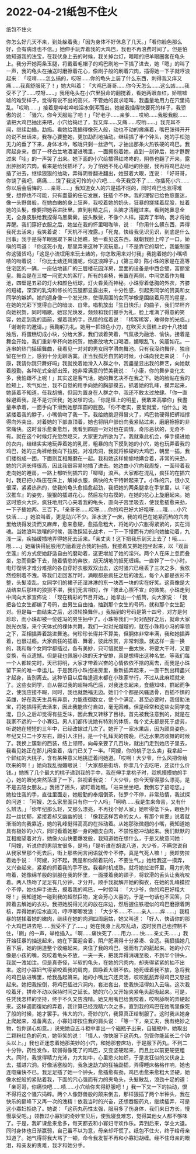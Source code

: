 # 2022-04-21纸包不住火



纸包不住火



你怎么好几天不来，到处躲着我」「因为身体不好休息了几天。」「看你脸色那么好，会有病谁也不信。」她伸手玩弄着我的大鸡巴，我也不再浪费时间了。但是怕她知道我的法宝，在我伏身上去的时候，我关掉台灯，暗暗的把羊眼圈套在龟头上。我分开她两条玉腿，将戴着毛帽子的鸡巴刷地一下插了进去，她「嗯」的叫了一声，我的龟头在抽送时磨擦着花心，像刷子般的刷着穴肉，插得她一下子就哼浪起来︰「哎唷……怎么搞的，哎呀……你的龟头上装了什么东西，刺得我又痒又痛……我真舒服死了！」她大叫着︰「大鸡巴哥哥……你今天怎么……这么凶……我受不了了……哎呀……」我用龟头在小穴里狠命的翻搅着，看她两眼血红，娇喘嘘嘘的难受样子，觉得有说不出的高兴，不管她的哀求唿叫，我盡量地用力在穴里捣乱。「哎哟……」接着是哗啦哗啦淫水倒泻而出。她被我插得快要死的样子，我骄傲的说︰「骚穴，你今天服贴了吧！」「好老子……亲爹……哎哟……我服我服……请把大鸡巴抽出来吧，小穴给捣烂了，我又痒……又痛……哎哟……」我充耳不闻，继续勐插，勐捣。看她给我插得像死人般，动也不动的瘫痪着，嘴巴张得开开的说不出话来，我存心要整她，更加勐烈地抽动。继续插了半个钟头，她的手松弛无力的垂了下来，身体冰冷，喉咙只剩一丝游气，才抽出那条火热铁硬的鸡巴。我爬起身来，倒了一杯白兰地酒灌进嘴里，一面拥抱着她，直到一刻钟后，她才甦醒过来「哇」的一声哭了出来。她下面的小穴给插得红咚咚的，阴唇也翻了开来，露出肿胀的穴肉，看来是给我插坏了。为了怕她不死心塌地的臣服，我再将鸡巴勐地插了进去，继续狠狠的抽动，弄得阴唇翻进翻出，她鼓着大眼，连说︰「好哥哥，你饶了我吧，痛痛……饶了我这可怜的小穴吧……今天我受不了……你插死小穴……你以后会后悔的……亲哥……」我知道女人的穴是插不烂的，同时鸡巴也涨得难受，想停也不可能，只有盡量的任它发展，狂插个不休。我的理智已给色慾薰迷，像一头野兽般，在她白嫩的身上狂奔，我咬着她的奶头，狂暴的搓揉着屁股，扯着她的头髮，像要把她吞进肚里。直到射精之后，头脑才清醒过来。看到她鼻息全无，全身皮肤给我捏得乌黑纍纍，披头散髮，不像个人样。摆弄了半晌，我才将她弄醒。我们穿好衣服之后，她坐在我的怀里喝咖啡，说︰「你用什么髒东西，弄得我死去活来」我笑着说︰「天机不可洩露。」「死鬼，快给我见识见识，到底是什么回事」我于是将羊眼圈取下来让她瞧，她一看见这东西，就朝我脸上啐了一口，娇嗔的骂道︰「你这死小鬼，那里弄来这种下流玩意。」「不是靠它的帮忙，我能制服你这骚货吗」「这是小流氓用来玩土婊的，你怎敢用来对付我」我抱着她的小嘴啧啧的吻着说︰「你比土婊还风骚呢，你这浪蹄子。」《第三章》陈小珠的家是在高等住宅区的一隅，一座佔地甚广的三层楼花园洋房，里面的设备是中西合壁，富丽堂皇。舞会是在三楼一间宽大的客厅，所有的桌椅，佈置在两侧，中间空着作为舞池，四壁是五彩的灯火和颜色纸球，灯火昏黄而神秘。小珠穿着低胸的外衣，齐膝的短裙，深深的乳沟和修长的玉腿都显露出来，十分性感，引起男同学的赞美和女同学的嫉妒。她的週身像一个发光体，使得周围的女同学像是围绕着月亮的星星，在她的光彩下觉得自己的暗淡、自卑。唱机放出『生日快乐』的曲子，我们举杯齐向她祝贺，同时唱歌。她容光焕发，频频和我们握手为礼，脸上堆满了得意的笑容，她走到我的面前，握着我的手，热情的摇着说︰「稀客稀客，难得你的光临。」「谢谢你的邀请。」我鞠躬为礼。她用一把银色小刀，在吹灭大蛋糕上的十八枝蜡烛后，将蛋糕切成小块，分给大家，我们谈着笑着，气氛极为融洽、愉快。接着是舞会开始，我们重新举杯向她祝贺，她豪放地大口喝酒，媚眼乱飞，笑靥如花。一连串的热门摇磙舞曲，我看见一对对的男女同学滑向舞池。只有我沒约舞伴，独自留在坐位上，感到十分无聊落寞。正当我孤芳自赏的时候，小珠向我走来说︰「小康，我请你跳只舞好吗」我就挽着她滑入人群之中，我盡量显出我的舞艺，向她献着殷勤，各种花式全部出笼，她非常满意的赞美我说︰「小康，你的舞步变化太多，我怕跟不上呢！」其实这是客气话，她的舞艺决不在我之下。她的脸贴在我的脸颊上，吹气如兰，我不自觉的用手向她的胸部摸去，抓着她的乳峰，摸弄起来，她装着不知道，任我胡搞，但因为置身在人群之中，我还不敢太过放肆。「你一直躲避着我，是不是讨厌我」她发嗲的说。「你是班上的明星，我敢来高攀你」我盡量奉承着，一面手向下滑到她那浑圆的屁股。「你不老实，要爱就爱，怕什么」她紧搂着我的脖子，小嘴偷吻了我一下。我给她挑逗得冒火了，鸡巴勃硬得把裤裆撑得向外突出，对着她的下部直顶着，她也将阴户部份向我紧贴过来，磨磨擦擦的非常痛快。这时音乐愈奏愈烈，我看到四週一对对也在调情，奇形恶状的，无奇不有。就在这个时候灯光忽然熄灭，大家更为所欲为了。我就乘此机会，伸手摸进她的衣内，结结实实地玩弄着她的乳房，粗暴的向下摸到她的小穴，她也玩弄着我的鸡巴，她的三角裤给我向下拉脱，对准肉洞，我就将铁硬的大鸡巴，朝里一插，我们搂抱成一团，下面则互相厮磨在一起。我和她这样偷偷地媾合着，非常的来劲，她的穴洞长得很高，因此我很容易地插了进去。她边由小穴向我周旋，一面带着我走向她的睡房，一路上都听到插穴的「唧唧」浪声。大家都在混乱，疯狂的在插穴时，我已把小珠压在床上，解掉衣服，痛快的大干特幹起来了。小珠的穴，很小又很深，紧紧热热的，使我的龟头愈插愈起劲，我把她的两条腿拿在手掌里，以『老汉推车』的姿势，狠狠的插进花心，然后左勾右摸的，在她的花心上旋磨起来。她这时慾火大炽，疯狂地用穴心夹着我的龟头，直向子宫里吸去，使我愈插愈来劲，一下子插她两、三百下。「亲哥哥……哎呀……你的鸡巴好大好粗呀……哦……小穴快活……」她浪叫着，更是助兴不少。淫水流了一床，我的鸡巴在她紧而热的穴肉里给烧得发烫而又麻痒，愈来愈硬，愈插愈粗大，将她的小穴胀得紧紧的，实在消魂。当她浪叫浪嚷的时候，我改採延长战术，一下一下慢而有力的向她抽动着，九浅一深，疾抽缓插地弄得她死去活来。「亲丈夫！这下把我乐到天上去了！哦……哦……」她痛快得屁股用力磨着迎合我的抽插，我接着又把她抱坐起来，以『观音坐莲』的方式使她舒适自由的磨动着，这更增加了她的淫兴。两个人在床上忽而叠坐，忽而倒卧下去，随着情慾的奔放，胡天胡地的抵死缠绵。一直幹了一个小时，电灯復明才难分难捨的各自穿好衣服双双出去，这时骚穴已经丢了三次之多，我依然控制着不洩。等我们走回客厅时，满眼都是疯狂之后的凌乱，每个人都是衣衫不整，头髮凌乱，女同学们的裙子还湿淋淋的东一块西一块的实在好笑。这真像是大战结束后那样的狼狈不堪，我们无言相对，作『彼此心照不宣』的微笑。小珠走到中间向大家宣佈说︰「现在精彩的节目开始。」她拿出一个纸筒，向大家说︰「我把各位女生都编了号码，由男生自由抽，抽到那个女生的号码，就和那个女生配对。但是每一曲结束之后，必须轮换舞伴。」我抽到的号码是第十四号，对方是何珍珍，而小珠却被一位姓冯的男生抽中了。小珠等我们一对对配好之后，就命大家脱光衣服，来个天体式的裸体共舞，我们一对对光熘熘的，就在小珠和小冯的率领之下，互相插弄着跳进舞池。何珍珍长得并不算美，但胴体非常丰满，我和她插弄着，也很过瘾。大家疯狂的插着、舞着，彼此欣赏，非常刺激。就这样一曲一换的，我和每个女同学都插过，各有美妙，只可惜就是一曲太快，将要大干时，又要变换，有点遗憾。但是我也佩服小珠的天才安排，真是想得出这种名堂。等我们每一个人都轮完时，天已将明，大家才带着兴奋的心情依依不捨的离去，而我是小珠留下来的唯一幸运儿。于是我将小珠抱进房里，重新插弄起来，一直干到出精盡兴才起身，告別离去。这种节目以后每逢週末都在小珠家举行，不过从此麻烦就来了。这些女同学，自从尝过我的超特鸡巴后，对我迷恋起来，食髓知味，群起而争之，使我应接不暇，同时，我也就艷福无边。她们个个都是风骚透骨，百插不惧的英雌，好在我天生具有异禀，力能夜御数女，使个个满足，甚至必要时，我借助法宝，将她插得死去活来，因此我能应付自如，毫无困难。但是经常和这些女同学鬼混，日久之后却觉得有些乏味，因此我又转移了目标。首先被我注意到的，就是在我家不远的一个小寡妇。男人们都传说她有特別的体质，每个丈夫都是死于虚劳，听说她在短短的三年中，已经改嫁过几次了。她开了一家水果店，因为颇具姿色，年纪又只二十岁左右，颇引人注目。是一个礼拜天的傍晚，已近水果店收摊的时候了。我换上簇新的西装，结上领带，向母亲要了几百块，就出门走到她店子里去，我看见她正在那儿闲坐着，店门已关了一半。「阿嫂，你的桃子怎么卖」我拿起一个鲜红的大桃子，含有某种意义地挑逗着问她道。「哎啊！大少爷，什么风把你给吹来的啊！」她向我乱抛媚眼说︰「大家都是街坊，你拿几个去吃吧，还谈什么价钱。」她拣了几个最大的桃子递到我的手中，我在伸手拿桃子时，趁机摸摸她的手心，她的眼光突然荡漾了一下，斜视着我说︰「大少爷，你今天穿得那么漂亮，是不是去陪女朋友。」我摇了摇头，紧盯着她瞧。「进来坐坐吧，我倒忘了招唿您。」她拉住我的手，直往里面走，她殷勤的奉烟倒茶，张罗个不停，非常热情，我试探的问道︰「阿嫂，怎么家里面只有你一个人吗」「啊哟……我是生来命苦，又有什么辨法。」「你年纪那么轻，又那么漂亮，不再找个好人家」她听得低下头，眼色升起一丝忧郁，紧接着却又幽幽的说︰「像我这样苦命的女人，有那个肯要」说着就渐渐的向我靠近，她的乳峰挺得高高的在抖动着。从她那张微翘的小嘴，我知道她具有极妙的小穴，同时看着她那一身的细皮白肉，不禁性慾冲动起来。我们默默的互相痴望着对方，她像火山快要爆发般，我知道她在想什么，于是又故意问她︰「阿嫂，听说你的男朋友很多，是吗」「是听谁在胡说八道，大少爷，不瞒您说自从我家里那个死去后，街上那些闲言闲语就传个不停，真是气死人嘛！」我趁势拉着她手说︰「阿嫂，对不起，我是和你鬧着玩的，不要生气。」她给我这一摸弄，又兴奋起来，紧紧的抓着我的手不放。我看时机成熟，就将她拉进怀里，用力的吮吻着，她像绵羊般的驯服在我的怀里，一面搂着我的颈子，将软滑的舌头让我吮咬着。两人热吻了足足有几分钟，才分开。顺手我就解开她的胸衣，在她的乳峰摸捏个不停，她也伸手进去，摸着我的鸡巴，一时惊叫︰「大少爷，你的鸡巴好粗大呀！」我知道她一碰到我的超然巨物，定会芳心大喜的。于是一句话也不回答，只顾着去解她的衣衫。我把她脱得光光的放在床边，然后握住铁棍似的鸡巴磨擦着阴核，弄得她的淫水直流，哼哼唧唧发浪︰「大少爷……不……亲人……痒……」我粗暴的搓揉着她的嫩肉，继续在她的肉洞四周磨姑，她又叫道︰「好人，快请你的那个大鸡巴进去吧……我受不了了……」她在我身上乱咬乱动，这时我自己也控制不住，「刷」的一声，举枪插入。「啊……痛快死了……用力……快……亲丈夫……」我开始狂暴的抽送起来，她在下面迎合着，阴户肥满得十分紧凑、合适。我狠插她几百下后，她的阴道整个收缩起来，夹住了我的鸡巴，强而有力的舐起来。她的小穴像是小孩的嘴，死咬着龟头不放，一夹一夹，把我弄得消魂至极，不到半个钟头，我就一洩如注。但是真奇怪，半软的龟头，在她的穴肉内，却夹得紧紧的抽不出来。这时小寡妇气得紧咬着我的肩肉，圆睁着大眼不依。她死缠着我不放，急将我的鸡巴放进嘴里，给我品起箫来。她的小嘴比穴还灵活，咬咬舐舐弄得鸡巴又怒挺起来。她把我按倒，将鸡巴插进穴洞内，套进套出，使我快活得如入云端。这次我咬着牙，拼命不动以保持时间之延长。她的穴心又开始夹紧龟头舐吸起来。可是，任凭我怎样的坚持，终于不久又告洩精。她又用嘴巴给我咬着，咬啊舔啊的弄硬起来。这样週而復始的弄着，我计算已经洩精六次之多。直到我的鸡巴在她嘴里像死了般的时候，她才罢手。伟大的穴，奇妙的穴，我算真正给制服了。这时我从她身上爬起来，准备离去，小寡妇却按住我的肩头说︰「等一下，亲丈夫，我有绝妙之物，包你逞心如意。」说完她自五斗柜中拿出一个磁瓶子出来，自磁瓶中，她取出二颗粉红色的药丸，她带笑的说︰「情人，你快服下这药丸，包管你能延长二个钟头以上。」我也正迷恋着她那美妙的小穴，和她那套床功，于是服下药丸。不到二十分钟，药性发作，软弱得像死了的鸡巴，又变坚硬起来，而且比以前更硬更粗大。同时，我觉得精力充沛，力大如牛，心里慾火如炽，于是发狂似的又伏身上去，插进穴洞。好像活塞般的，我急速勐力的狂抽勐插，弄得睡床格格作响，她也连唿痛快不已。我足足插了她一个钟头，愈插愈有劲，鸡巴也愈来愈粗大坚硬，她像水蛇般的紧贴着我，下面的穴心强而有力的夹龟头，头髮散乱，浪劲十足的道︰「亲哥哥，你痛快吧……啧……小穴给你夹得舒服吧！」我一下又一下的抽动，恨不得将这个骚穴捣碎。两个人像野兽般的颠来倒去，那样狠插了两个半钟头，我在快乐的巅峰下又再一次的洩精！依我当时的兴奋，还想吞服药丸，继续插弄，可是这小寡妇拒绝了。她说︰「这药丸药性太强，服用多了伤身体，我们来日方长，慢慢享受吧。」领教过小寡妇的奇妙宝贝后，使我寝食难忘，觉得其他女人都不够味了。于是，我旷课愈来愈多，每天都去和小寡妇寻欢作乐。弄到后来，学业大退。同时身体也日渐赢弱，自己虽不以为意，母亲却吓慌了。纸包不住火，终于给母亲知道了。她气得将我大骂了一顿，命令我发誓不再和小寡妇胡缠。经不住母亲的眼泪，和亲友的责难，我才和她分手。


